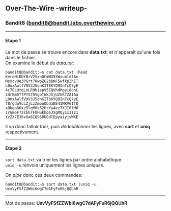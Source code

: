 ## Over-The-Wire -writeup-
### Bandit8 (bandit8@bandit.labs.overthewire.org)

---
#### Etape 1

Le mot de passe se trouve encore dans **data.txt**, et n'apparaît qu'une fois dans le fichier.  
On examine le début de *data.txt*:

```console
bandit8@bandit:~$ cat data.txt |head
KerqNiDbY0zV2VxnOCmWX5XWxumldlAe
MsxcvOe3PGrt78wpZG2bBNF5wfXpZhET
L0nxAwlfV9V3J5onKIT8KYQ9InTcQ7yE
4c7EsUtqLnLR9hiepV5EQVhdMgyi8onL
1drBmDT7PYS7hVgoTWkJSjUZUK7ZAIAa
L0nxAwlfV9V3J5onKIT8KYQ9InTcQ7yE
78rgduVcLZjLzZmooObdaN541MKV6IfQ
x0bga8Oxz5lgM8k52HrYy4ez7XJI0lM0
irGm6F73sbUrFhHukhp6JXgMQyLxJTz1
YzZX7E35vOa6IQ9SRUGdlEpyaiyjvWXE
```

Il va donc falloir *trier*, puis *dédoublonner* les lignes, avec **sort** et **uniq** respectivement.

---
#### Etape 2

`sort data.txt` va trier les lignes par ordre alphabétique.  
`uniq -u` renvoie uniquement les lignes *uniques*.

On *pipe* donc ces deux commandes:
```console
bandit8@bandit:~$ sort data.txt |uniq -u
UsvVyFSfZZWbi6wgC7dAFyFuR6jQQUhR
```

---
Mot de passe: **UsvVyFSfZZWbi6wgC7dAFyFuR6jQQUhR**
